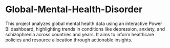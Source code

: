 # Global-Mental-Health-Disorder

This project analyzes global mental health data using an interactive Power BI dashboard, highlighting trends in conditions like depression, anxiety, and schizophrenia across countries and years. It aims to inform healthcare policies and resource allocation through actionable insights.
